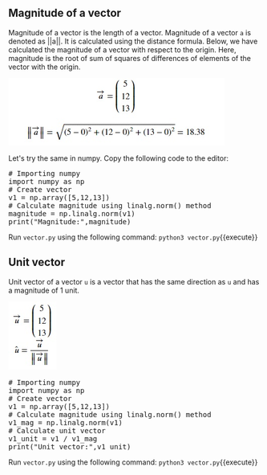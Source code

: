## Magnitude of a vector
Magnitude of a vector is the length of a vector. Magnitude of a vector `a` is denoted as ||a||. It is calculated using the distance formula. Below, we have calculated the magnitude of a vector with respect to the origin. Here, magnitude is the root of sum of squares of differences of elements of the vector with the origin.

![2D vectors](./assets/vectormagnitude.jpg)

Let's try the same in numpy. Copy the following code to the editor:

<pre class="file" data-filename="vector.py" data-target="replace">
# Importing numpy
import numpy as np
# Create vector
v1 = np.array([5,12,13])
# Calculate magnitude using linalg.norm() method
magnitude = np.linalg.norm(v1)
print("Magnitude:",magnitude)
</pre>

Run `vector.py` using the following command:
`python3 vector.py`{{execute}}

## Unit vector
Unit vector of a vector `u` is a vector that has the same direction as `u` and has a magnitude of 1 unit.

![Unit Vector](./assets/unitvector.jpg)

<pre class="file" data-filename="vector.py" data-target="replace">
# Importing numpy
import numpy as np
# Create vector
v1 = np.array([5,12,13])
# Calculate magnitude using linalg.norm() method
v1_mag = np.linalg.norm(v1)
# Calculate unit vector
v1_unit = v1 / v1_mag
print("Unit vector:",v1_unit)
</pre>

Run `vector.py` using the following command:
`python3 vector.py`{{execute}}